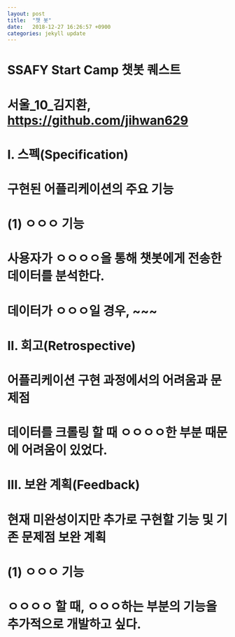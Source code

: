 ```yaml
---
layout: post
title:  "챗 봇"
date:   2018-12-27 16:26:57 +0900
categories: jekyll update
---
```


# SSAFY Start Camp 챗봇 퀘스트
# 서울_10_김지환, https://github.com/jihwan629

# I. 스펙(Specification)
# 구현된 어플리케이션의 주요 기능

# (1) ㅇㅇㅇ 기능
# 사용자가 ㅇㅇㅇㅇ을 통해 챗봇에게 전송한 데이터를 분석한다.
# 데이터가 ㅇㅇㅇ일 경우, ~~~
# II. 회고(Retrospective)
# 어플리케이션 구현 과정에서의 어려움과 문제점

# 데이터를 크롤링 할 때 ㅇㅇㅇㅇ한 부분 때문에 어려움이 있었다.
# III. 보완 계획(Feedback)
# 현재 미완성이지만 추가로 구현할 기능 및 기존 문제점 보완 계획

# (1) ㅇㅇㅇ 기능
# ㅇㅇㅇㅇ 할 때, ㅇㅇㅇ하는 부분의 기능을 추가적으로 개발하고 싶다.

